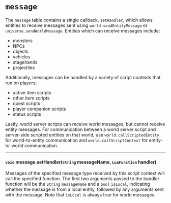 # `message`

The `message` table contains a single callback, `setHandler`, which allows entities to receive messages sent using `world.sendEntityMessage` or `universe.sendWorldMessage`. Entities which can receive messages include:

- monsters
- NPCs
- objects
- vehicles
- stagehands
- projectiles

Additionally, messages can be handled by a variety of script contexts that run on players:

- active item scripts
- other item scripts
- quest scripts
- player companion scripts
- status scripts

Lastly, world server scripts can receive world messages, but cannot receive entity messages. For communication between a world server script and server-side scripted entities on that world, use `world.callScriptedEntity` for world-to-entity communication and `world.callScriptContext` for entity-to-world communication.

---

#### `void` message.setHandler(`String` messageName, `LuaFunction` handler)

Messages of the specified message type received by this script context will call the specified function. The first two arguments passed to the handler function will be the `String` `messageName` and a `bool` `isLocal`, indicating whether the message is from a local entity, followed by any arguments sent with the message. Note that `isLocal` is always true for world messages.
